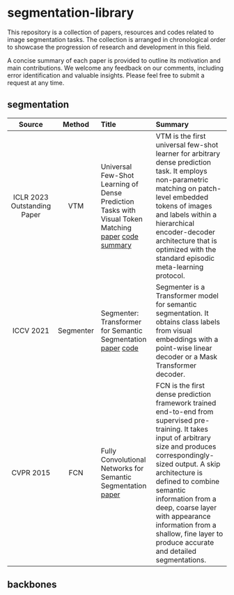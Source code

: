 # segmentation-library

This repository is a collection of papers, resources and codes related to image segmentation tasks. The collection is arranged in chronological order to showcase the progression of research and development in this field.

A concise summary of each paper is provided to outline its motivation and main contributions. We welcome any feedback on our comments, including error identification and valuable insights. Please feel free to submit a request at any time.

## segmentation

| Source | Method | Title | Summary |
|:------:|:------:|:----- |:------- |
| ICLR 2023 <br> Outstanding Paper | VTM | Universal Few-Shot Learning of Dense Prediction Tasks with Visual Token Matching [paper](https://openreview.net/pdf?id=88nT0j5jAn) [code](https://github.com/GitGyun/visual_token_matching) [summary](https://github.com/lianzheng-research/segmentation-library/blob/main/2023/iclr-2023-vtm) | VTM is the first universal few-shot learner for arbitrary dense prediction task. It employs non-parametric matching on patch-level embedded tokens of images and labels within a hierarchical encoder-decoder architecture that is optimized with the standard episodic meta-learning protocol. |
| ICCV 2021 | Segmenter | Segmenter: Transformer for Semantic Segmentation [paper](https://openaccess.thecvf.com/content/ICCV2021/papers/Strudel_Segmenter_Transformer_for_Semantic_Segmentation_ICCV_2021_paper.pdf) [code](https://github.com/rstrudel/segmenter) | Segmenter is a Transformer model for semantic segmentation. It obtains class labels from visual embeddings with a point-wise linear decoder or a Mask Transformer decoder. |
| CVPR 2015 | FCN | Fully Convolutional Networks for Semantic Segmentation [paper](https://openaccess.thecvf.com/content_cvpr_2015/papers/Long_Fully_Convolutional_Networks_2015_CVPR_paper.pdf) | FCN is the first dense prediction framework trained end-to-end from supervised pre-training. It takes input of arbitrary size and produces correspondingly-sized output. A skip architecture is defined to combine semantic information from a deep, coarse layer with appearance information from a shallow, fine layer to produce accurate and detailed segmentations. |

## backbones










